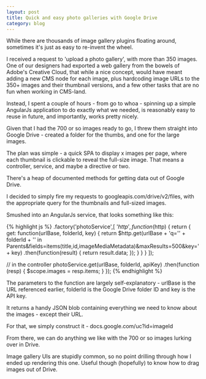 ```yaml
---
layout: post
title: Quick and easy photo galleries with Google Drive
category: blog
---
```


While there are thousands of image gallery plugins floating around, sometimes it's just as easy to re-invent the wheel.

I received a request to 'upload a photo gallery', with more than 350 images. One of our designers had exported a web gallery from the bowels of Adobe's Creative Cloud, that while a nice concept, would have meant adding a new CMS node for each image, plus hardcoding image URLs to the 350+ images and their thumbnail versions, and a few other tasks that are no fun when working in CMS-land.

Instead, I spent a couple of hours - from go to whoa - spinning up a simple AngularJs application to do exactly what we needed, is reasonably easy to reuse in future, and importantly, works pretty nicely.

Given that I had the 700 or so images ready to go, I threw them straight into Google Drive - created a folder for the thumbs, and one for the large images.

The plan was simple - a quick SPA to display x images per page, where each thumbnail is clickable to reveal the full-size image. That means a controller, service, and maybe a directive or two.

There's a heap of documented methods for getting data out of Google Drive.

I decided to simply fire my requests to googleapis.com/drive/v2/files, with the appropriate query for the thumbnails and full-sized images.

Smushed into an AngularJs service, that looks something like this: 

{% highlight js %}
.factory('photoService',[ '$http',function ($http) {
    return {
        get: function(urlBase, folderId, key) {
            return $http.get(urlBase + 'q=\'' + folderId + '\' in Parents&fields=items(title,id,imageMediaMetadata)&maxResults=500&key=' + key)
                .then(function(result) {
                    return result.data;
                });
            }
        }
    }
]);

// in the controller
photoService.get(urlBase, folderId, apiKey)
    .then(function (resp) {
        $scope.images = resp.items;
    }
});
{% endhighlight %}

The parameters to the function are largely self-explanatory - urlBase is the URL referenced earlier, folderId is the Google Drive folder ID and key is the API key.

It returns a handy JSON blob containing everything we need to know about the images - except their URL.

For that, we simply construct it - docs.google.com/uc?id=imageId

From there, we can do anything we like with the 700 or so images lurking over in Drive.

Image gallery UIs are stupidly common, so no point drilling through how I ended up rendering this one. Useful though (hopefully) to know how to drag images out of Drive.
